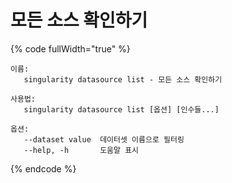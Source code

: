 # 모든 소스 확인하기

{% code fullWidth="true" %}
```
이름:
   singularity datasource list - 모든 소스 확인하기

사용법:
   singularity datasource list [옵션] [인수들...]

옵션:
   --dataset value  데이터셋 이름으로 필터링
   --help, -h       도움말 표시
```
{% endcode %}